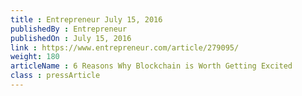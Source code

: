 ```yaml
---
title : Entrepreneur July 15, 2016
publishedBy : Entrepreneur
publishedOn : July 15, 2016
link : https://www.entrepreneur.com/article/279095/
weight: 180
articleName : 6 Reasons Why Blockchain is Worth Getting Excited
class : pressArticle
---
```

